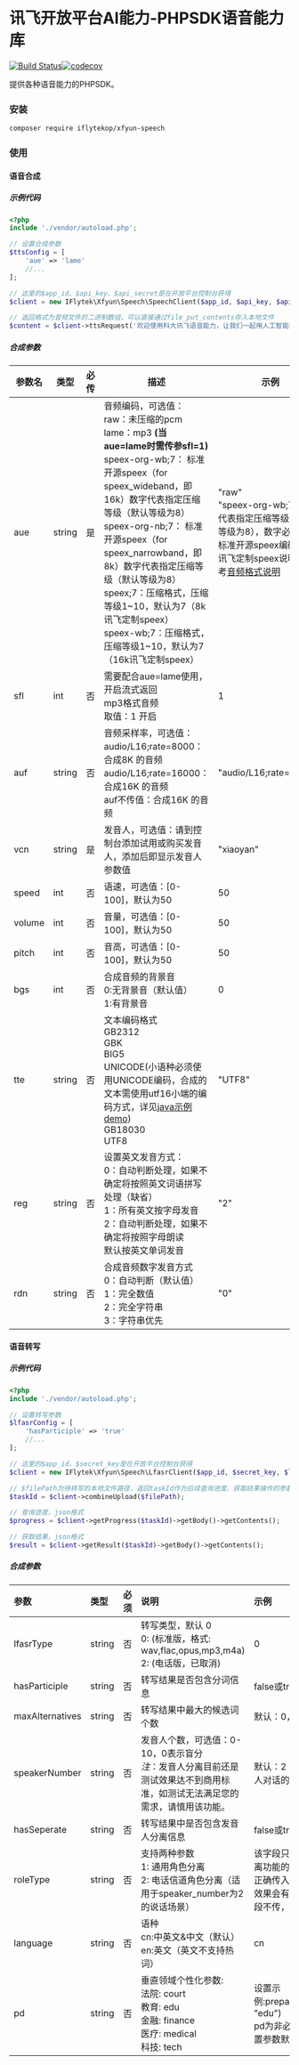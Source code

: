 # 讯飞开放平台AI能力-PHPSDK语音能力库

[![Build Status](https://www.travis-ci.com/iFLYTEK-OP/websdk-php-speech.svg?branch=master)](https://www.travis-ci.com/iFLYTEK-OP/websdk-php-speech)[![codecov](https://codecov.io/gh/iFLYTEK-OP/websdk-php-speech/branch/master/graph/badge.svg?token=KrohBqwVKb)](https://codecov.io/gh/iFLYTEK-OP/websdk-php-speech)

提供各种语音能力的PHPSDK。

### 安装
```sh
composer require iflytekop/xfyun-speech
```

### 使用
#### 语音合成
##### 示例代码
```php
<?php
include './vendor/autoload.php';

// 设置合成参数
$ttsConfig = [
    'aue' => 'lame'
    //...  
];

// 这里的$app_id、$api_key、$api_secret是在开放平台控制台获得
$client = new IFlytek\Xfyun\Speech\SpeechClient($app_id, $api_key, $api_secret);

// 返回格式为音频文件的二进制数组，可以直接通过file_put_contents存入本地文件
$content = $client->ttsRequest('欢迎使用科大讯飞语音能力，让我们一起用人工智能改变世界')->getBody()->getContents();
```
##### 合成参数
|参数名|类型|必传|描述|示例|
|---|---|---|---|---|
|aue|string|是|音频编码，可选值：<br>raw：未压缩的pcm<br>lame：mp3 **(当aue=lame时需传参sfl=1)**<br>speex-org-wb;7： 标准开源speex（for speex_wideband，即16k）数字代表指定压缩等级（默认等级为8）<br>speex-org-nb;7： 标准开源speex（for speex_narrowband，即8k）数字代表指定压缩等级（默认等级为8）<br>speex;7：压缩格式，压缩等级1~10，默认为7（8k讯飞定制speex）<br>speex-wb;7：压缩格式，压缩等级1~10，默认为7（16k讯飞定制speex）<br>|"raw" <br>"speex-org-wb;7" 数字代表指定压缩等级（默认等级为8），数字必传<br>标准开源speex编码以及讯飞定制speex说明请参考[音频格式说明](https://www.xfyun.cn/doc/asr/voicedictation/Audio.html#speex%E7%BC%96%E7%A0%81)|
|sfl|int|否|需要配合aue=lame使用，开启流式返回<br>mp3格式音频<br>取值：1 开启|1|
|auf|string|否|音频采样率，可选值：<br> audio/L16;rate=8000：合成8K 的音频<br> audio/L16;rate=16000：合成16K 的音频<br>auf不传值：合成16K 的音频|"audio/L16;rate=16000"|
|vcn|string|是|发音人，可选值：请到控制台添加试用或购买发音人，添加后即显示发音人参数值|"xiaoyan"|
|speed|int|否|语速，可选值：[0-100]，默认为50|50|
|volume|int|否|音量，可选值：[0-100]，默认为50|50|
|pitch|int|否|音高，可选值：[0-100]，默认为50|50|
|bgs|int|否|合成音频的背景音<br>0:无背景音（默认值） <br>1:有背景音|0|
|tte|string|否|文本编码格式<br>GB2312<br>GBK<br>BIG5<br>UNICODE(小语种必须使用UNICODE编码，合成的文本需使用utf16小端的编码方式，详见[java示例demo](#调用示例))<br>GB18030<br>UTF8|"UTF8"|
|reg|string|否|设置英文发音方式：<br>0：自动判断处理，如果不确定将按照英文词语拼写处理（缺省）<br>1：所有英文按字母发音<br>2：自动判断处理，如果不确定将按照字母朗读<br>默认按英文单词发音|"2"|
|rdn|string|否|合成音频数字发音方式<br>0：自动判断（默认值）<br>1：完全数值<br>2：完全字符串<br>3：字符串优先|"0"|

#### 语音转写
##### 示例代码
```php
<?php
include './vendor/autoload.php';

// 设置转写参数
$lfasrConfig = [
    'hasParticiple' => 'true'
    //...  
];

// 这里的$app_id、$secret_key是在开放平台控制台获得
$client = new IFlytek\Xfyun\Speech\LfasrClient($app_id, $secret_key, $lfasrConfig);

// $filePath为待转写的本地文件路径，返回taskId作为后续查询进度、获取结果操作的参数
$taskId = $client->combineUpload($filePath);

// 查询进度，json格式
$progress = $client->getProgress($taskId)->getBody()->getContents();

// 获取结果，json格式
$result = $client->getResult($taskId)->getBody()->getContents();
```
##### 合成参数
|参数|类型|必须|说明|示例|
|:-------------|:-------------|:-------------|:-------------|:-------------|
|lfasrType|string|否|转写类型，默认 0<br/>0:  (标准版，格式: wav,flac,opus,mp3,m4a)<br/>2: (电话版，已取消)|0|
|hasParticiple|string|否|转写结果是否包含分词信息|false或true， 默认false|
|maxAlternatives|string|否|转写结果中最大的候选词个数|默认：0，最大不超过5|
|speakerNumber|string|否|发音人个数，可选值：0-10，0表示盲分<br>*注*：发音人分离目前还是测试效果达不到商用标准，如测试无法满足您的需求，请慎用该功能。|默认：2（适用通话时两个人对话的场景）|
|hasSeperate|string|否|转写结果中是否包含发音人分离信息|false或true，默认为false|
|roleType|string|否|支持两种参数<br/>1: 通用角色分离<br/>2: 电话信道角色分离（适用于speaker_number为2的说话场景）|该字段只有在开通了角色分离功能的前提下才会生效，正确传入该参数后角色分离效果会有所提升。 如果该字段不传，默认采用 1 类型|
|language|string|否|语种<br>cn:中英文&中文（默认）<br>en:英文（英文不支持热词）|cn|
|pd|string|否|垂直领域个性化参数:<br>法院: court<br>教育: edu<br>金融: finance<br>医疗: medical<br>科技: tech|设置示例:prepareParam.put("pd", "edu")<br>pd为非必须设置参数，不设置参数默认为通用|

